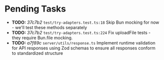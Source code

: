 # Pending Tasks

- **TODO:** *37c7b2* `test/try-adapters.test.ts:18` Skip Bun mocking for now - we'll test these methods separately
- **TODO:** *37c7b2* `test/try-adapters.test.ts:224` Fix uploadFile tests - they require Bun.file mocking.
- **TODO:** *a7f89c* `server/utils/response.ts` Implement runtime validation for API responses using Zod schemas to ensure all responses conform to standardized structure
